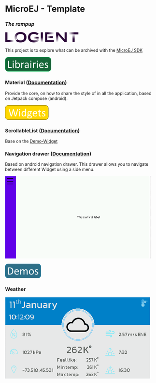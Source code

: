 # MicroEJ - Template
### _The rampup_
![image](./markdown/logo-dark.png)

This project is to explore what can be archived with the [MicroEJ SDK](https://developer.microej.com/get-started/)

![image](./markdown/tags/libraries-tag.png)
### Material ([Documentation](https://github.com/helsing45/MicroEJ-Examples/tree/main/Material))
Provide the core, on how to share the style of in all the application, based on Jetpack compose (android).

![image](./markdown/tags/widgets-tag.png)
### ScrollableList ([Documentation](https://github.com/helsing45/MicroEJ-Examples/tree/main/ScrollList))
Base on the [Demo-Widget](https://github.com/MicroEJ/Demo-Widget/tree/master/com.microej.demo.widget/src/main/java/com/microej/demo/widget/scrollablelist/widget)
### Navigation drawer ([Documentation](https://github.com/helsing45/MicroEJ-Examples/tree/main/NavigationDrawer))
Based on android navigation drawer. This drawer allows you to navigate between different Widget using a side menu.

![image](./markdown/widgets/drawer-navigation.gif)

![image](./markdown/tags/demo-tag.png)

### Weather
![image](./markdown/demos/app-presentation.gif)

